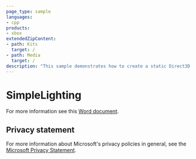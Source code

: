 ```yaml
---
page_type: sample
languages:
- cpp
products:
- xbox
extendedZipContent:
- path: Kits
  target: /
- path: Media
  target: /
description: "This sample demonstrates how to create a static Direct3D 12 vertex, index, and constant buffer to draw indexed geometry lit by using static and dynamic Lambertian lighting on Xbox."
---
```


# SimpleLighting

For more information see this [Word document](https://github.com/microsoft/Xbox-GDK-Samples/blob/main/Samples/IntroGraphics/SimpleLighting/Readme.docx).

## Privacy statement

For more information about Microsoft's privacy policies in general, see the [Microsoft Privacy Statement](https://privacy.microsoft.com/privacystatement/).
